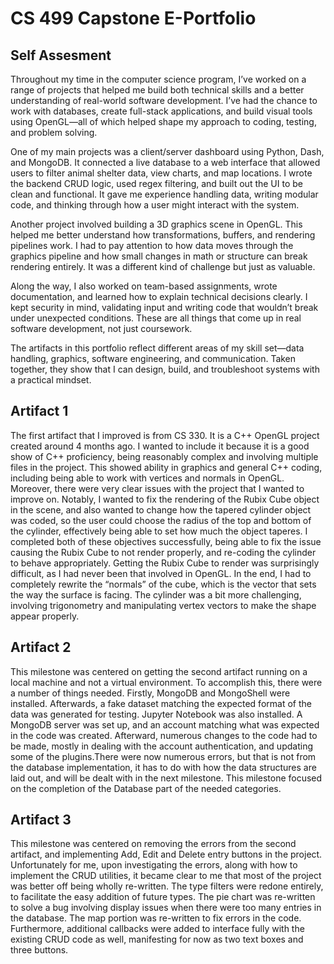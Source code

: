
# CS 499 Capstone E-Portfolio


## Self Assesment

Throughout my time in the computer science program, I’ve worked on a range of projects that helped me build both technical skills and a better understanding of real-world software development. I’ve had the chance to work with databases, create full-stack applications, and build visual tools using OpenGL—all of which helped shape my approach to coding, testing, and problem solving.

One of my main projects was a client/server dashboard using Python, Dash, and MongoDB. It connected a live database to a web interface that allowed users to filter animal shelter data, view charts, and map locations. I wrote the backend CRUD logic, used regex filtering, and built out the UI to be clean and functional. It gave me experience handling data, writing modular code, and thinking through how a user might interact with the system.

Another project involved building a 3D graphics scene in OpenGL. This helped me better understand how transformations, buffers, and rendering pipelines work. I had to pay attention to how data moves through the graphics pipeline and how small changes in math or structure can break rendering entirely. It was a different kind of challenge but just as valuable.

Along the way, I also worked on team-based assignments, wrote documentation, and learned how to explain technical decisions clearly. I kept security in mind, validating input and writing code that wouldn’t break under unexpected conditions. These are all things that come up in real software development, not just coursework.

The artifacts in this portfolio reflect different areas of my skill set—data handling, graphics, software engineering, and communication. Taken together, they show that I can design, build, and troubleshoot systems with a practical mindset.

## Artifact 1

The first artifact that I improved is from CS 330. It is a C++ OpenGL project created around 4 months ago. I wanted to include it because it is a good show of C++ proficiency, being reasonably complex and involving multiple files in the project. This showed ability in graphics and general C++ coding, including being able to work with vertices and normals in OpenGL. Moreover, there were very clear issues with the project that I wanted to improve on. Notably, I wanted to fix the rendering of the Rubix Cube object in the scene, and also wanted to change how the tapered cylinder object was coded, so the user could choose the radius of the top and bottom of the cylinder, effectively being able to set how much the object taperes. 
I completed both of these objectives successfully, being able to fix the issue causing the Rubix Cube to not render properly, and re-coding the cylinder to behave appropriately. Getting the Rubix Cube to render was surprisingly difficult, as I had never been that involved in OpenGL. In the end, I had to completely rewrite the “normals” of the cube, which is the vector that sets the way the surface is facing. The cylinder was a bit more challenging, involving trigonometry and manipulating vertex vectors to make the shape appear properly.  

## Artifact 2

This milestone was centered on getting the second artifact running on a local machine and not a virtual environment. To accomplish this, there were a number of things needed. Firstly, MongoDB and MongoShell were installed. Afterwards, a fake dataset matching the expected format of the data was generated for testing. Jupyter Notebook was also installed. A MongoDB server was set up, and an account matching what was expected in the code was created. Afterward, numerous changes to the code had to be made, mostly in dealing with the account authentication, and updating some of the plugins.There were now numerous errors, but that is not from the database implementation, it has to do with how the data structures are laid out, and will be dealt with in the next milestone. This milestone focused on the completion of the Database part of the needed categories.

## Artifact 3

This milestone was centered on removing the errors from the second artifact, and implementing Add, Edit and Delete entry buttons in the project. Unfortunately for me, upon investigating the errors, along with how to implement the CRUD utilities, it became clear to me that most of the project was better off being wholly re-written. The type filters were redone entirely, to facilitate the easy addition of future types. The pie chart was re-written to solve a bug involving display issues when there were too many entries in the database. The map portion was re-written to fix errors in the code. Furthermore, additional callbacks were added to interface fully with the existing CRUD code as well, manifesting for now as two text boxes and three buttons. 